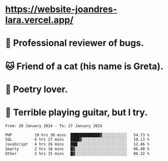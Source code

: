# https://website-joandres-lara.vercel.app/
# 🐛 Professional reviewer of bugs.
# 🐱 Friend of a cat (his name is Greta).
# 📜 Poetry lover.
# 🎸 Terrible playing guitar, but I try.

<!--START_SECTION:waka-->

```txt
From: 20 January 2024 - To: 27 January 2024

PHP          19 hrs 30 mins  █████████████▓░░░░░░░░░░░   54.73 %
SQL          6 hrs 27 mins   ████▓░░░░░░░░░░░░░░░░░░░░   18.13 %
JavaScript   4 hrs 26 mins   ███░░░░░░░░░░░░░░░░░░░░░░   12.46 %
Smarty       2 hrs 18 mins   █▓░░░░░░░░░░░░░░░░░░░░░░░   06.48 %
Other        2 hrs 15 mins   █▓░░░░░░░░░░░░░░░░░░░░░░░   06.32 %
```

<!--END_SECTION:waka-->

